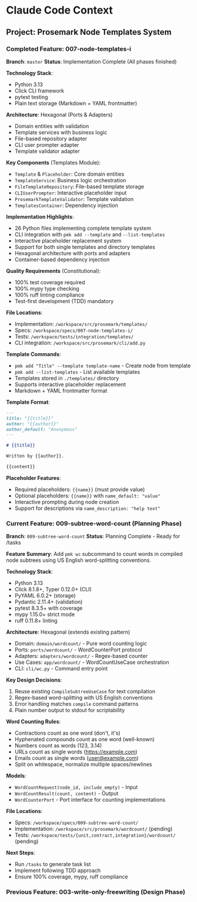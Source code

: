 # Claude Code Context

## Project: Prosemark Node Templates System

### Completed Feature: 007-node-templates-i

**Branch**: `master`
**Status**: Implementation Complete (All phases finished)

**Technology Stack**:
- Python 3.13
- Click CLI framework
- pytest testing
- Plain text storage (Markdown + YAML frontmatter)

**Architecture**: Hexagonal (Ports & Adapters)
- Domain entities with validation
- Template services with business logic
- File-based repository adapter
- CLI user prompter adapter
- Template validator adapter

**Key Components** (Templates Module):
- `Template` & `Placeholder`: Core domain entities
- `TemplateService`: Business logic orchestration
- `FileTemplateRepository`: File-based template storage
- `CLIUserPrompter`: Interactive placeholder input
- `ProsemarkTemplateValidator`: Template validation
- `TemplatesContainer`: Dependency injection

**Implementation Highlights**:
- 26 Python files implementing complete template system
- CLI integration with `pmk add --template` and `--list-templates`
- Interactive placeholder replacement system
- Support for both single templates and directory templates
- Hexagonal architecture with ports and adapters
- Container-based dependency injection

**Quality Requirements** (Constitutional):
- 100% test coverage required
- 100% mypy type checking
- 100% ruff linting compliance
- Test-first development (TDD) mandatory

**File Locations**:
- Implementation: `/workspace/src/prosemark/templates/`
- Specs: `/workspace/specs/007-node-templates-i/`
- Tests: `/workspace/tests/integration/templates/`
- CLI integration: `/workspace/src/prosemark/cli/add.py`

**Template Commands**:
- `pmk add "Title" --template template-name` - Create node from template
- `pmk add --list-templates` - List available templates
- Templates stored in `./templates/` directory
- Supports interactive placeholder replacement
- Markdown + YAML frontmatter format

**Template Format**:
```markdown
---
title: "{{title}}"
author: "{{author}}"
author_default: "Anonymous"
---

# {{title}}

Written by {{author}}.

{{content}}
```

**Placeholder Features**:
- Required placeholders: `{{name}}` (must provide value)
- Optional placeholders: `{{name}}` with `name_default: "value"`
- Interactive prompting during node creation
- Support for descriptions via `name_description: "help text"`

### Current Feature: 009-subtree-word-count (Planning Phase)

**Branch**: `009-subtree-word-count`
**Status**: Planning Complete - Ready for /tasks

**Feature Summary**: Add `pmk wc` subcommand to count words in compiled node subtrees using US English word-splitting conventions.

**Technology Stack**:
- Python 3.13
- Click 8.1.8+, Typer 0.12.0+ (CLI)
- PyYAML 6.0.2+ (storage)
- Pydantic 2.11.4+ (validation)
- pytest 8.3.5+ with coverage
- mypy 1.15.0+ strict mode
- ruff 0.11.8+ linting

**Architecture**: Hexagonal (extends existing pattern)
- Domain: `domain/wordcount/` - Pure word counting logic
- Ports: `ports/wordcount/` - WordCounterPort protocol
- Adapters: `adapters/wordcount/` - Regex-based counter
- Use Cases: `app/wordcount/` - WordCountUseCase orchestration
- CLI: `cli/wc.py` - Command entry point

**Key Design Decisions**:
1. Reuse existing `CompileSubtreeUseCase` for text compilation
2. Regex-based word-splitting with US English conventions
3. Error handling matches `compile` command patterns
4. Plain number output to stdout for scriptability

**Word Counting Rules**:
- Contractions count as one word (don't, it's)
- Hyphenated compounds count as one word (well-known)
- Numbers count as words (123, 3.14)
- URLs count as single words (https://example.com)
- Emails count as single words (user@example.com)
- Split on whitespace, normalize multiple spaces/newlines

**Models**:
- `WordCountRequest(node_id, include_empty)` - Input
- `WordCountResult(count, content)` - Output
- `WordCounterPort` - Port interface for counting implementations

**File Locations**:
- Specs: `/workspace/specs/009-subtree-word-count/`
- Implementation: `/workspace/src/prosemark/wordcount/` (pending)
- Tests: `/workspace/tests/{unit,contract,integration}/wordcount/` (pending)

**Next Steps**:
- Run `/tasks` to generate task list
- Implement following TDD approach
- Ensure 100% coverage, mypy, ruff compliance

### Previous Feature: 003-write-only-freewriting (Design Phase)
